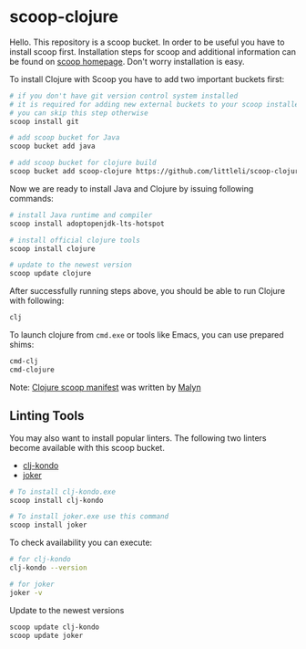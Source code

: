 ﻿# scoop-clojure

Hello. This repository is a scoop bucket. In order to be useful you have to install scoop first. Installation steps for scoop and additional information can be found on [scoop homepage](http://scoop.sh). Don't worry installation is easy.

To install Clojure with Scoop you have to add two important buckets first:

```sh
# if you don't have git version control system installed
# it is required for adding new external buckets to your scoop installer
# you can skip this step otherwise
scoop install git

# add scoop bucket for Java 
scoop bucket add java

# add scoop bucket for clojure build
scoop bucket add scoop-clojure https://github.com/littleli/scoop-clojure
```

Now we are ready to install Java and Clojure by issuing following commands:

```sh
# install Java runtime and compiler
scoop install adoptopenjdk-lts-hotspot

# install official clojure tools
scoop install clojure

# update to the newest version
scoop update clojure
```

After successfully running steps above, you should be able to run Clojure with following:

```sh
clj
```

To launch clojure from `cmd.exe` or tools like Emacs, you can use prepared shims:

```sh
cmd-clj
cmd-clojure
```

Note: [Clojure scoop manifest](https://gist.github.com/malyn/98973db594061ab57a8222432b8074d9) was written by [Malyn](https://github.com/malyn)

## Linting Tools

You may also want to install popular linters. The following two linters become available with this scoop bucket.

* [clj-kondo](https://github.com/borkdude/clj-kondo)
* [joker](https://joker-lang.org)

```sh
# To install clj-kondo.exe
scoop install clj-kondo

# To install joker.exe use this command
scoop install joker
```

To check availability you can execute:

```sh
# for clj-kondo
clj-kondo --version

# for joker
joker -v
```

Update to the newest versions

```sh
scoop update clj-kondo
scoop update joker
```
